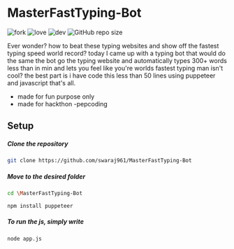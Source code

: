 # MasterFastTyping-Bot

![fork](https://img.shields.io/github/forks/swaraj961/MasterFastTyping-Bot) ![love](https://img.shields.io/badge/open%20%20source-%E2%9D%A4-red)  ![dev](https://img.shields.io/badge/developed%20by%20-swaraj%20routray-orange)
![GitHub repo size](https://img.shields.io/github/repo-size/swaraj961/MasterFastTyping-Bot)

Ever wonder? how to beat these typing websites and show off the fastest typing speed world record? today I came up with a typing bot that would do the same the bot go the typing website and automatically types 300+ words less than in min and lets you feel like you're worlds fastest typing man isn't cool? the best part is i have code this less than 50 lines using puppeteer and javascript that's all.

- made for fun purpose only
- made for hackthon -pepcoding

## Setup

  ##### Clone the repository
```bash
git clone https://github.com/swaraj961/MasterFastTyping-Bot
```
  ##### Move to the desired folder
```bash
cd \MasterFastTyping-Bot
```

```bash
npm install puppeteer
```

  ##### To run the js, simply write
```bash
node app.js
```
